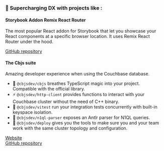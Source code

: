 ### 🚀 Supercharging DX with projects like :

#### Storybook Addon Remix React Router  

The most popular React addon for Storybook that let you showcase your React components at a specific browser location. It uses Remix React Router under the hood.  

[GitHub repository](https://github.com/JesusTheHun/storybook-addon-remix-react-router)

#### The Cbjs suite
Amazing developer experience when using the Couchbase database.

- 🤖 `@cbjsdev/cbjs` breathes TypeScript magic into your project. Compatible with the official library.  
- ⚡️ `@cbjsdev/http-client` provides functions to interact with your Couchbase cluster without the need of C++ binary.  
- 🧪 `@cbjsdev/vitest` run your integration tests concurrently with built-in keyspace isolation.  
- 🧰 `@cbjsdev/n1ql-parser` exposes an Antlr parser for N1QL queries.
- 🦾 `@cbjsdev/deploy` gives you the tools to make sure you and your team work with the same cluster topology and configuration.

  
[Website](https://cbjs.dev)  
[GitHub repository](https://github.com/cbjs-dev/cbjs)  
